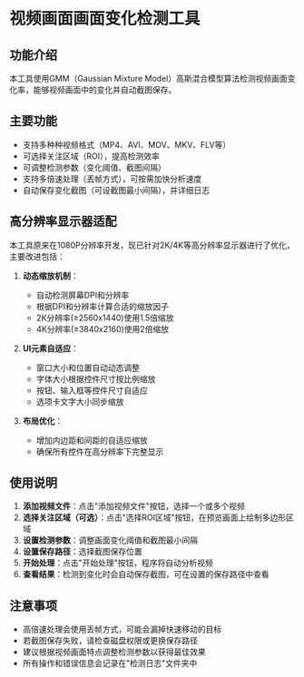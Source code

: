 # 视频画面画面变化检测工具

## 功能介绍

本工具使用GMM（Gaussian Mixture Model）高斯混合模型算法检测视频画面变化率，能够视频画面中的变化并自动截图保存。

## 主要功能

- 支持多种种视频格式（MP4、AVI、MOV、MKV、FLV等）
- 可选择关注区域（ROI），提高检测效率
- 可调整检测参数（变化阈值、截图间隔）
- 支持多倍速处理（丟帧方式），可按需加快分析速度
- 自动保存变化截图（可设截图最小间隔），并详细日志

## 高分辨率显示器适配

本工具原来在1080P分辨率开发，现已针对2K/4K等高分辨率显示器进行了优化，主要改进包括：

1. **动态缩放机制**：
   - 自动检测屏幕DPI和分辨率
   - 根据DPI和分辨率计算合适的缩放因子
   - 2K分辨率(≥2560x1440)使用1.5倍缩放
   - 4K分辨率(≥3840x2160)使用2倍缩放

2. **UI元素自适应**：
   - 窗口大小和位置自动动态调整
   - 字体大小根据控件尺寸按比例缩放
   - 按钮、输入框等控件尺寸自适应
   - 选项卡文字大小同步缩放

3. **布局优化**：
   - 增加内边距和间距的自适应缩放
   - 确保所有控件在高分辨率下完整显示

## 使用说明

1. **添加视频文件**：点击"添加视频文件"按钮，选择一个或多个视频
2. **选择关注区域（可选）**：点击"选择ROI区域"按钮，在预览画面上绘制多边形区域
3. **设置检测参数**：调整画面变化阈值和截图最小间隔
4. **设置保存路径**：选择截图保存位置
5. **开始处理**：点击"开始处理"按钮，程序将自动分析视频
6. **查看结果**：检测到变化时会自动保存截图，可在设置的保存路径中查看

## 注意事项

- 高倍速处理会使用丢帧方式，可能会漏掉快速移动的目标
- 若截图保存失败，请检查磁盘权限或更换保存路径
- 建议根据视频画面特点调整检测参数以获得最佳效果
- 所有操作和错误信息会记录在"检测日志"文件夹中

